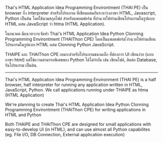 Thai's HTML Application Idea Programming Environtment (THAI PE) เป็น browser กึ่ง interpreter สำหรับโปรแกรม ที่เขียนผสมกันระหว่างภาษา HTML, Javascript, Python เป็นต้น โดยใช้นามสกุลไฟล์ สำหรับแพลตฟอร์ม ที่อำนวยให้ท่านเขียนโปรแกรมในรูปแบบ HTML ผสม JavaScript ว่า htma (HTML Application).


ในอนาคต มีแนวทางจะจัดทำ Thai's HTML Application Idea Python Clonning Programming Environtment (THAIThon CPE) โดยเป็นแพลตฟอร์ม ี่อำนวยให้ท่านเขียนโปรแกรมในรูปแบบ HTML ผสม Clonning Python JavaScript.

THAIPE และ THAIThon CPE เหมาะสำหรับโปรแกรมขนาดเล็ก ที่ต้องการ UI เขียนง่าย (แบบภาษา html) แต่ใช้ความสามารถพิเศษของ Python ได้ไม่จำกัด เช่น เขียนไฟล์, ติดต่อ Database, รันโปรแกรม เป็นต้น.


---


Thai's HTML Application Idea Programming Environment (THAI PE) is a half browser, half interpreter for running any application written in HTML, JavaScript, Python. We call applications running under THAIPE as htma (HTML Application)

We're planning to create Thai's HTML Application Idea Python Clonning Programming Environtment (THAIThon CPE) for writing applications in HTML and Python

Both THAIPE and THAIThon CPE are designed for small applications with easy-to-develop UI (in HTML), and can use almost all Python capabilites (eg. File I/O, DB Connection, External application execution)